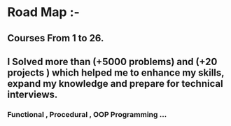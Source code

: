 # Road Map :- 
## Courses From 1 to 26.
## I Solved more than (+5000 problems) and (+20 projects ) which helped me to enhance my skills, expand my knowledge and prepare for technical interviews.
### Functional , Procedural , OOP Programming ...
